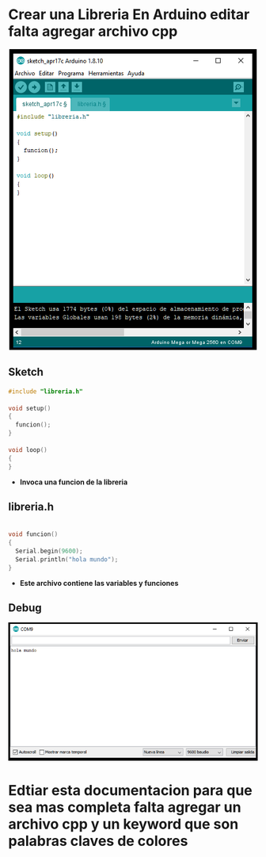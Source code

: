 # Crear una Libreria En Arduino editar falta agregar archivo cpp


<p align="center">
  <img  src="https://github.com/IDiegoUlises/Arduino-Crear-Libreria/blob/master/Images/library-fondo-black.png">
</p>



## Sketch
```c++
#include "libreria.h"

void setup() 
{
  funcion();
}

void loop() 
{
}
```
* **Invoca una funcion de la libreria**

## libreria.h
```c++

void funcion()
{
  Serial.begin(9600);
  Serial.println("hola mundo");
}
```
* **Este archivo contiene las variables y funciones**

## Debug
<img  src="https://github.com/IDiegoUlises/Arduino-Crear-Libreria/blob/master/Images/puerto-serial.png">

# Edtiar esta documentacion para que sea mas completa falta agregar un archivo cpp y un keyword que son palabras claves de colores
